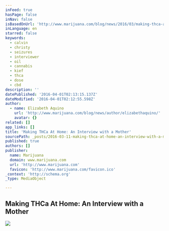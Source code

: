 ```yaml
---
inFeed: true
hasPage: false
inNav: false
isBasedOnUrl: 'http://www.marijuana.com/blog/news/2016/03/making-thca-at-home-an-interview-with-a-mother/'
inLanguage: en
starred: false
keywords:
  - calvin
  - christy
  - seizures
  - interviewer
  - oil
  - cannabis
  - kief
  - thca
  - dose
  - cbd
description: ''
datePublished: '2016-04-01T02:13:15.137Z'
dateModified: '2016-04-01T02:12:55.598Z'
author:
  - name: Elizabeth Aquino
    url: 'http://www.marijuana.com/blog/news/author/elizabethaquino/'
    avatar: {}
related: []
app_links: []
title: 'Making THCa At Home: An Interview with a Mother'
sourcePath: _posts/2016-03-11-making-thca-at-home-an-interview-with-a-mother.md
published: true
authors: []
publisher:
  name: Marijuana
  domain: www.marijuana.com
  url: 'http://www.marijuana.com'
  favicon: 'http://www.marijuana.com/favicon.ico'
_context: 'http://schema.org'
_type: MediaObject

---
```

<article style=""><h1>Making THCa At Home: An Interview with a Mother</h1><img src="https://s3-us-west-2.amazonaws.com/the-grid-img/p/33769435ec7d0af50422efccc2ba051835c22b78.jpg" /></article>